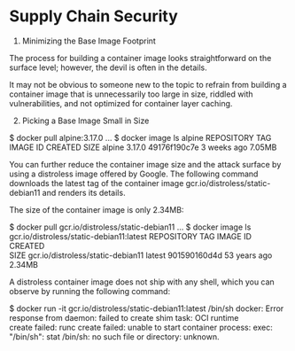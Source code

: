# Supply Chain Security 

1. Minimizing the Base Image Footprint

The process for building a container image looks straightforward on the surface level; however, the devil is often in the details. 

It may not be obvious to someone new to the topic to refrain from building a container image that is unnecessarily too large in size, riddled with vulnerabilities, and not optimized for container layer caching.

2. Picking a Base Image Small in Size

$ docker pull alpine:3.17.0
...
$ docker image ls alpine
REPOSITORY   TAG       IMAGE ID       CREATED       SIZE
alpine       3.17.0    49176f190c7e   3 weeks ago   7.05MB


You can further reduce the container image size and the attack surface by using a distroless image offered by Google. The following command downloads the latest tag of the container image gcr.io/distroless/static-debian11 and renders its details. 

The size of the container image is only 2.34MB:

$ docker pull gcr.io/distroless/static-debian11
...
$ docker image ls gcr.io/distroless/static-debian11:latest
REPOSITORY                          TAG       IMAGE ID       CREATED      \
  SIZE
gcr.io/distroless/static-debian11   latest    901590160d4d   53 years ago \
  2.34MB


A distroless container image does not ship with any shell, which you can observe by running the following command:

$ docker run -it gcr.io/distroless/static-debian11:latest /bin/sh
docker: Error response from daemon: failed to create shim task: OCI runtime \
create failed: runc create failed: unable to start container process: exec: \
"/bin/sh": stat /bin/sh: no such file or directory: unknown.


